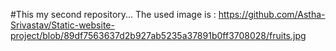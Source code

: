 #This my second repository...
The used image is :
https://github.com/Astha-Srivastav/Static-website-project/blob/89df7563637d2b927ab5235a37891b0ff3708028/fruits.jpg
